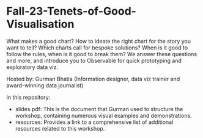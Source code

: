 # Fall-23-Tenets-of-Good-Visualisation

What makes a good chart? How to ideate the right chart for the story you want to tell? Which charts call for bespoke solutions? When is it good to follow the rules, when is it good to break them? We answer these questions and more, and introduce you to Observable for quick prototyping and exploratory data viz.

Hosted by: Gurman Bhatia (Information designer, data viz trainer and award-winning data journalist)

In this repository:
- slides.pdf: This is the document that Gurman used to structure the workshop, containing numerous visual examples and demonstrations.
- resources: Provides a link to a comprehensive list of additional resources related to this workshop.
